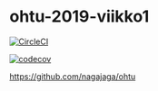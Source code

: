 # ohtu-2019-viikko1

[![CircleCI](https://circleci.com/gh/nagajaga/ohtu-2019-viikko1.svg?style=svg)](https://circleci.com/gh/nagajaga/ohtu-2019-viikko1)



[![codecov](https://codecov.io/gh/nagajaga/ohtu-2019-viikko1/branch/master/graph/badge.svg)](https://codecov.io/gh/nagajaga/ohtu-2019-viikko1)


https://github.com/nagajaga/ohtu

